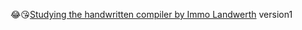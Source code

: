 😂😘[Studying the handwritten compiler by Immo Landwerth](https://github.com/terrajobst/minsk)
version1
